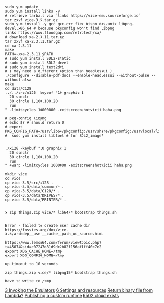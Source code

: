 ```
sudo yum update
sudo yum install links -y
# retrieve tarball via `links https://vice-emu.sourceforge.io`
tar zxvf vice-3.5.tar.gz
sudo yum install -y gcc gcc-c++ flex bison dos2unix libpng-devel.x86_64 # because pkgconfig won't find libpng
links https://www.floodgap.com/retrotech/xa/
# download xa-2.3.11.tar.gz
tar zxvf xa-2.3.11.tar.gz
cd xa-2.3.11
make
PATH=~/xa-2.3.11:$PATH
# sudo yum install SDL2-static
# sudo yum install SDL2-devel
# sudo yum install text2dvi
# ( may need a different option than headlessui )
./configure --disable-pdf-docs --enable-headlessui --without-pulse --without-alsa
make
cd data/C128
../../src/x128 -keybuf "10 graphic 1
  20 scnclr
  30 circle 1,100,100,20
  run
" -limitcycles 10000000 -exitscreenshotvicii haha.png

# pkg-config libpng
# echo $? # should return 0
# export PKG_CONFIG_PATH=/usr/lib64/pkgconfig:/usr/share/pkgconfig:/usr/local/lib/pkgconfig
#  sudo yum install libtool # for SDL2_image?


./x128 -keybuf "10 graphic 1
  20 scnclr
  30 circle 1,100,100,20
  run
" +warp -limitcycles 1000000 -exitscreenshotvicii haha.png

mkdir vice
cd vice
cp vice-3.5/src/x128 .
cp vice-3.5/data/common/* .
cp vice-3.5/data/C128/* .
cp vice-3.5/data/DRIVES/* .
cp vice-3.5/data/PRINTER/* .


❯ zip things.zip vice/* lib64/* bootstrap things.sh


Error - failed to create user cache dir
https://fossies.org/dox/vice-3.5/archdep__user__cache__path_8c_source.html

https://www.lemon64.com/forum/viewtopic.php?t=45074&sid=c07247d81d9dc2b82f156af1ff40c7e2
export XDG_CACHE_HOME=/tmp
export XDG_CONFIG_HOME=/tmp

up timeout to 10 seconds

zip things.zip vice/* libpng15* bootstrap things.sh

have to write to /tmp
```

[3 Invoking the Emulators](https://vice-emu.sourceforge.io/vice_3.html)
[6 Settings and resources](https://vice-emu.sourceforge.io/vice_6.html#SEC43)
[Return binary file from Lambda?](https://stackoverflow.com/a/58107099)
[Publishing a custom runtime](https://docs.aws.amazon.com/lambda/latest/dg/runtimes-walkthrough.html)
[6502 cloud exists](http://www.6502cloud.com)
